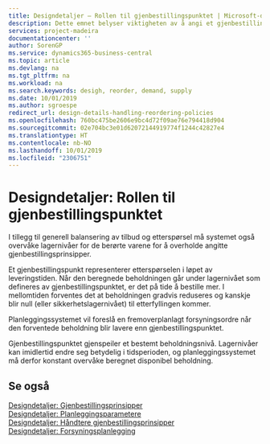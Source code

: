 ```yaml
---
title: Designdetaljer – Rollen til gjenbestillingspunktet | Microsoft-dokumentasjon
description: Dette emnet belyser viktigheten av å angi et gjenbestillingspunkt, slik at du vet når du må bestille mer.
services: project-madeira
documentationcenter: ''
author: SorenGP
ms.service: dynamics365-business-central
ms.topic: article
ms.devlang: na
ms.tgt_pltfrm: na
ms.workload: na
ms.search.keywords: desigh, reorder, demand, supply
ms.date: 10/01/2019
ms.author: sgroespe
redirect_url: design-details-handling-reordering-policies
ms.openlocfilehash: 760bc475be2606e9bc4d72f09ae76e794418d904
ms.sourcegitcommit: 02e704bc3e01d62072144919774f1244c42827e4
ms.translationtype: HT
ms.contentlocale: nb-NO
ms.lasthandoff: 10/01/2019
ms.locfileid: "2306751"
---
```

# <a name="design-details-the-role-of-the-reorder-point"></a>Designdetaljer: Rollen til gjenbestillingspunktet
I tillegg til generell balansering av tilbud og etterspørsel må systemet også overvåke lagernivåer for de berørte varene for å overholde angitte gjenbestillingsprinsipper.  

Et gjenbestillingspunkt representerer etterspørselen i løpet av leveringstiden. Når den beregnede beholdningen går under lagernivået som defineres av gjenbestillingspunktet, er det på tide å bestille mer. I mellomtiden forventes det at beholdningen gradvis reduseres og kanskje blir null (eller sikkerhetslagernivået) til etterfyllingen kommer.  

Planleggingssystemet vil foreslå en fremoverplanlagt forsyningsordre når den forventede beholdning blir lavere enn gjenbestillingspunktet.  

Gjenbestillingspunktet gjenspeiler et bestemt beholdningsnivå. Lagernivåer kan imidlertid endre seg betydelig i tidsperioden, og planleggingssystemet må derfor konstant overvåke beregnet disponibel beholdning.  

## <a name="see-also"></a>Se også  
[Designdetaljer: Gjenbestillingsprinsipper](design-details-reordering-policies.md)   
[Designdetaljer: Planleggingsparametere](design-details-planning-parameters.md)   
[Designdetaljer: Håndtere gjenbestillingsprinsipper](design-details-handling-reordering-policies.md)   
[Designdetaljer: Forsyningsplanlegging](design-details-supply-planning.md)
